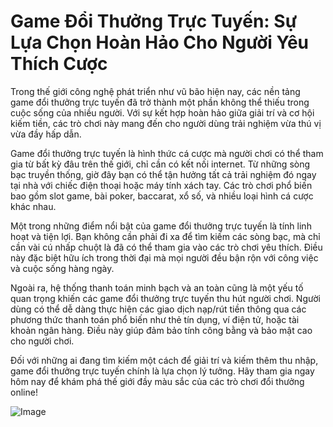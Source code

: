 # Game Đổi Thưởng Trực Tuyến: Sự Lựa Chọn Hoàn Hảo Cho Người Yêu Thích Cược

Trong thế giới công nghệ phát triển như vũ bão hiện nay, các nền tảng game đổi thưởng trực tuyến đã trở thành một phần không thể thiếu trong cuộc sống của nhiều người. Với sự kết hợp hoàn hảo giữa giải trí và cơ hội kiếm tiền, các trò chơi này mang đến cho người dùng trải nghiệm vừa thú vị vừa đầy hấp dẫn.

Game đổi thưởng trực tuyến là hình thức cá cược mà người chơi có thể tham gia từ bất kỳ đâu trên thế giới, chỉ cần có kết nối internet. Từ những sòng bạc truyền thống, giờ đây bạn có thể tận hưởng tất cả trải nghiệm đó ngay tại nhà với chiếc điện thoại hoặc máy tính xách tay. Các trò chơi phổ biến bao gồm slot game, bài poker, baccarat, xổ số, và nhiều loại hình cá cược khác nhau.

Một trong những điểm nổi bật của game đổi thưởng trực tuyến là tính linh hoạt và tiện lợi. Bạn không cần phải đi xa để tìm kiếm các sòng bạc, mà chỉ cần vài cú nhấp chuột là đã có thể tham gia vào các trò chơi yêu thích. Điều này đặc biệt hữu ích trong thời đại mà mọi người đều bận rộn với công việc và cuộc sống hàng ngày.

Ngoài ra, hệ thống thanh toán minh bạch và an toàn cũng là một yếu tố quan trọng khiến các game đổi thưởng trực tuyến thu hút người chơi. Người dùng có thể dễ dàng thực hiện các giao dịch nạp/rút tiền thông qua các phương thức thanh toán phổ biến như thẻ tín dụng, ví điện tử, hoặc tài khoản ngân hàng. Điều này giúp đảm bảo tính công bằng và bảo mật cao cho người chơi.

Đối với những ai đang tìm kiếm một cách để giải trí và kiếm thêm thu nhập, game đổi thưởng trực tuyến chính là lựa chọn lý tưởng. Hãy tham gia ngay hôm nay để khám phá thế giới đầy màu sắc của các trò chơi đổi thưởng online!  

![Image](https://github.com/user-attachments/assets/bd51ea9f-0666-407b-a7a7-98ead6de688c)
